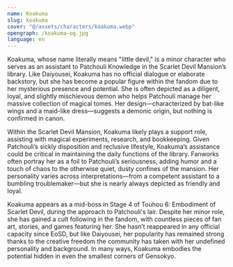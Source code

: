 ```yaml
---
name: Koakuma
slug: koakuma
cover: "@/assets/characters/koakuma.webp"
opengraph: /koakuma-og.jpg
language: en
---
```


Koakuma, whose name literally means "little devil," is a minor character who serves as an assistant to Patchouli Knowledge in the Scarlet Devil Mansion’s library. Like Daiyousei, Koakuma has no official dialogue or elaborate backstory, but she has become a popular figure within the fandom due to her mysterious presence and potential. She is often depicted as a diligent, loyal, and slightly mischievous demon who helps Patchouli manage her massive collection of magical tomes. Her design—characterized by bat-like wings and a maid-like dress—suggests a demonic origin, but nothing is confirmed in canon.

Within the Scarlet Devil Mansion, Koakuma likely plays a support role, assisting with magical experiments, research, and bookkeeping. Given Patchouli’s sickly disposition and reclusive lifestyle, Koakuma’s assistance could be critical in maintaining the daily functions of the library. Fanworks often portray her as a foil to Patchouli’s seriousness, adding humor and a touch of chaos to the otherwise quiet, dusty confines of the mansion. Her personality varies across interpretations—from a competent assistant to a bumbling troublemaker—but she is nearly always depicted as friendly and loyal.

Koakuma appears as a mid-boss in Stage 4 of Touhou 6: Embodiment of Scarlet Devil, during the approach to Patchouli's lair. Despite her minor role, she has gained a cult following in the fandom, with countless pieces of fan art, stories, and games featuring her. She hasn’t reappeared in any official capacity since EoSD, but like Daiyousei, her popularity has remained strong thanks to the creative freedom the community has taken with her undefined personality and background. In many ways, Koakuma embodies the potential hidden in even the smallest corners of Gensokyo.
